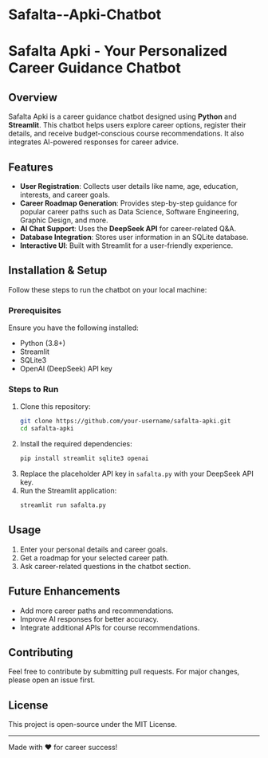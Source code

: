 # Safalta--Apki-Chatbot
# Safalta Apki - Your Personalized Career Guidance Chatbot

## Overview
Safalta Apki is a career guidance chatbot designed using **Python** and **Streamlit**. This chatbot helps users explore career options, register their details, and receive budget-conscious course recommendations. It also integrates AI-powered responses for career advice.

## Features
- **User Registration**: Collects user details like name, age, education, interests, and career goals.
- **Career Roadmap Generation**: Provides step-by-step guidance for popular career paths such as Data Science, Software Engineering, Graphic Design, and more.
- **AI Chat Support**: Uses the **DeepSeek API** for career-related Q&A.
- **Database Integration**: Stores user information in an SQLite database.
- **Interactive UI**: Built with Streamlit for a user-friendly experience.

## Installation & Setup
Follow these steps to run the chatbot on your local machine:

### Prerequisites
Ensure you have the following installed:
- Python (3.8+)
- Streamlit
- SQLite3
- OpenAI (DeepSeek) API key

### Steps to Run
1. Clone this repository:
   ```bash
   git clone https://github.com/your-username/safalta-apki.git
   cd safalta-apki
   ```
2. Install the required dependencies:
   ```bash
   pip install streamlit sqlite3 openai
   ```
3. Replace the placeholder API key in `safalta.py` with your DeepSeek API key.
4. Run the Streamlit application:
   ```bash
   streamlit run safalta.py
   ```

## Usage
1. Enter your personal details and career goals.
2. Get a roadmap for your selected career path.
3. Ask career-related questions in the chatbot section.

## Future Enhancements
- Add more career paths and recommendations.
- Improve AI responses for better accuracy.
- Integrate additional APIs for course recommendations.

## Contributing
Feel free to contribute by submitting pull requests. For major changes, please open an issue first.

## License
This project is open-source under the MIT License.

---

Made with ❤️ for career success!

